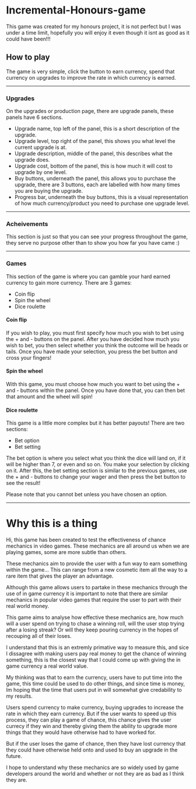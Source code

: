 # Incremental-Honours-game
This game was created for my honours project, it is not perfect but I was under a time limit, hopefully you will
enjoy it even though it isnt as good as it could have been!!!

## How to play ##

The game is very simple, click the button to earn currency, spend that currency on upgrades to improve the rate in
which currency is earned.

- - - -
### Upgrades ###
On the upgrades or production page, there are upgrade panels, these panels have 6 sections.

* Upgrade name, top left of the panel, this is a short description of the upgrade.
* Upgrade level, top right of the panel, this shows you what level the current upgrade is at.
* Upgrade description, middle of the panel, this describes what the upgrade does.
* Upgrade cost, bottom of the panel, this is how much it will cost to upgrade by one level.
* Buy buttons, underneath the panel, this allows you to purchase the upgrade, there are 3 buttons, each are labelled with how many times you are buying the upgrade.
* Progress bar, underneath the buy buttons, this is a visual representation of how much currency/product you need to purchase one upgrade level.

- - - -

### Acheivements ###

This section is just so that you can see your progress throughout the game, they serve no purpose other than to show you how far you have came :)

- - - -

### Games ###

This section of the game is where you can gamble your hard earned currency to gain more currency. There are 3 games:

* Coin flip
* Spin the wheel
* Dice roulette

#### Coin flip ####

If you wish to play, you must first specify how much you wish to bet using the + and - buttons on the panel.
After you have decided how much you wish to bet, you then select whether you think the outcome will be heads or tails.
Once you have made your selection, you press the bet button and cross your fingers!

#### Spin the wheel ####

With this game, you must choose how much you want to bet using the + and - buttons within the panel.
Once you have done that, you can then bet that amount and the wheel will spin! 

#### Dice roulette ####

This game is a little more complex but it has better payouts! There are two sections:

* Bet option 
* Bet setting

The bet option is where you select what you think the dice will land on, if it will be higher than 7, or even and so on.
You make your selection by clicking on it.
After this, the bet setting section is similar to the previous games, use the + and - buttons to change your wager and then
press the bet button to see the result!

Please note that you cannot bet unless you have chosen an option.

- - - -

# Why this is a thing #

Hi, this game has been created to test the effectiveness of chance mechanics in video games.
These mechanics are all around us when we are playing games, some are more subtle than others.

These mechanics aim to provide the user with a fun way to earn something within the game...
This can range from a new cosmetic item all the way to a rare item that gives the player an advantage.

Although this game allows users to partake in these mechanics through the use of in game currency
it is important to note that there are similar mechanics in popular video games that require the user to part
with their real world money.

This game aims to analyse how effective these mechanics are, how much will a user spend on trying to chase a winning
roll, will the user stop trying after a losing streak? Or will they keep pouring currency in the hopes of recouping all
of their loses.

I understand that this is an extremly primative way to measure this, and sice I dissagree with making users pay real money to 
get the chance of winning something, this is the closest way that I could come up with giving the in game currency a real
world value.

My thinking was that to earn the currency, users have to put time into the game, this time could be used to do other things, and 
since time is money, Im hoping that the time that users put in will somewhat give credability to my results.

Users spend currency to make currency, buying upgrades to increase the rate in which they earn currency. But if the user 
wants to speed up this process, they can play a game of chance, this chance gives the user currecy if they win and thereby
giving them the ability to upgrade more things that they would have otherwise had to have worked for.

But if the user loses the game of chance, then they have lost currency that they could have otherwise held onto and used 
to buy an upgrade in the future.

I hope to understand why these mechanics are so widely used by game developers around the world and whether or not they are as bad as 
I think they are.
